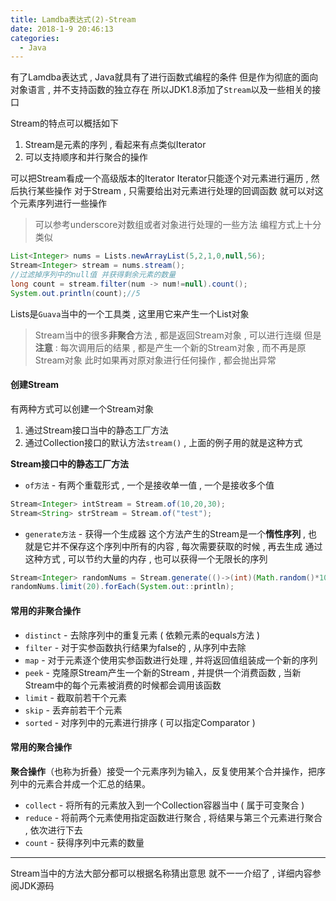 ```yaml
---
title: Lamdba表达式(2)-Stream
date: 2018-1-9 20:46:13
categories: 
  - Java
---
```


有了Lamdba表达式 , Java就具有了进行函数式编程的条件
但是作为彻底的面向对象语言 , 并不支持函数的独立存在
所以JDK1.8添加了`Stream`以及一些相关的接口
<!-- more -->
Stream的特点可以概括如下
1. Stream是元素的序列 , 看起来有点类似Iterator
2. 可以支持顺序和并行聚合的操作

可以把Stream看成一个高级版本的Iterator
Iterator只能逐个对元素进行遍历 , 然后执行某些操作
对于Stream , 只需要给出对元素进行处理的回调函数
就可以对这个元素序列进行一些操作
> 可以参考underscore对数组或者对象进行处理的一些方法
> 编程方式上十分类似

```java
List<Integer> nums = Lists.newArrayList(5,2,1,0,null,56);
Stream<Integer> stream = nums.stream();
//过滤掉序列中的null值 并获得剩余元素的数量
long count = stream.filter(num -> num!=null).count();
System.out.println(count);//5
```
Lists是`Guava`当中的一个工具类 , 这里用它来产生一个List对象

> Stream当中的很多**非聚合**方法 , 都是返回Stream对象 , 可以进行连缀
> 但是**注意** : 每次调用后的结果 , 都是产生一个新的Stream对象 , 而不再是原Stream对象
> 此时如果再对原对象进行任何操作 , 都会抛出异常

#### 创建Stream
有两种方式可以创建一个Stream对象
1. 通过Stream接口当中的静态工厂方法
2. 通过Collection接口的默认方法`stream()` , 上面的例子用的就是这种方式

**Stream接口中的静态工厂方法**
+ `of方法` - 有两个重载形式 , 一个是接收单一值 , 一个是接收多个值
```java
Stream<Integer> intStream = Stream.of(10,20,30);
Stream<String> strStream = Stream.of("test");
```
+ `generate方法` - 获得一个生成器
这个方法产生的Stream是一个**惰性序列** , 也就是它并不保存这个序列中所有的内容 , 每次需要获取的时候 , 再去生成
通过这种方式 , 可以节约大量的内存 , 也可以获得一个无限长的序列
```java
Stream<Integer> randomNums = Stream.generate(()->(int)(Math.random()*1000));
randomNums.limit(20).forEach(System.out::println);
```

#### 常用的非聚合操作
+ `distinct` - 去除序列中的重复元素 ( 依赖元素的equals方法 )
+ `filter` - 对于实参函数执行结果为false的 , 从序列中去除
+ `map` - 对于元素逐个使用实参函数进行处理 , 并将返回值组装成一个新的序列
+ `peek` - 克隆原Stream产生一个新的Stream , 并提供一个消费函数 , 当新Stream中的每个元素被消费的时候都会调用该函数
+ `limit` - 截取前若干个元素
+ `skip` - 丢弃前若干个元素
+ `sorted` - 对序列中的元素进行排序 ( 可以指定Comparator )

#### 常用的聚合操作
**聚合操作**（也称为折叠）接受一个元素序列为输入，反复使用某个合并操作，把序列中的元素合并成一个汇总的结果。

+ `collect` - 将所有的元素放入到一个Collection容器当中 ( 属于可变聚合 )
+ `reduce` - 将前两个元素使用指定函数进行聚合 , 将结果与第三个元素进行聚合 , 依次进行下去
+ `count` - 获得序列中元素的数量

----
Stream当中的方法大部分都可以根据名称猜出意思
就不一一介绍了 , 详细内容参阅JDK源码